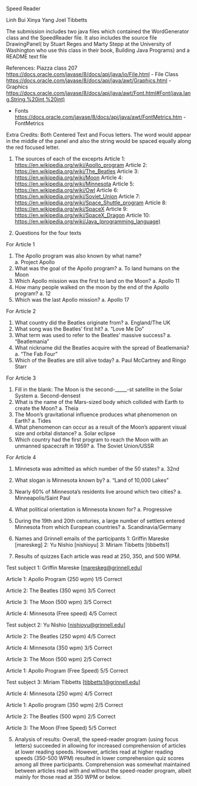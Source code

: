 Speed Reader

Linh Bui
Xinya Yang
Joel Tibbetts

The submission includes two java files which contained the WordGenerator
class and the SpeedReader file. It also includes the source file
DrawingPanel( by Stuart Reges and Marty Stepp at the University of
Washington who use this class in their book, Building Java Programs) and a
README text file

References:
Piazza class 207
https://docs.oracle.com/javase/8/docs/api/java/io/File.html - File Class
https://docs.oracle.com/javase/8/docs/api/java/awt/Graphics.html - Graphics
https://docs.oracle.com/javase/8/docs/api/java/awt/Font.html#Font(java.lang.String,%20int,%20int)
- Fonts
https://docs.oracle.com/javase/8/docs/api/java/awt/FontMetrics.htm -
FontMetrics

Extra Credits:
Both Centered Text and Focus letters. The word would appear in the middle
of the panel and also the string would be spaced equally along the red
focused letter. 



1. The sources of each of the exceprts
Article 1: https://en.wikipedia.org/wiki/Apollo_program
Article 2: https://en.wikipedia.org/wiki/The_Beatles
Article 3: https://en.wikipedia.org/wiki/Moon
Article 4: https://en.wikipedia.org/wiki/Minnesota
Article 5: https://en.wikipedia.org/wiki/Owl
Article 6: https://en.wikipedia.org/wiki/Soviet_Union
Article 7: https://en.wikipedia.org/wiki/Space_Shuttle_program
Article 8: https://en.wikipedia.org/wiki/SpaceX
Article 9: https://en.wikipedia.org/wiki/SpaceX_Dragon
Article 10: https://en.wikipedia.org/wiki/Java_(programming_language)


2. Questions for the four texts

For Article 1
1. The Apollo program was also known by what name?	
   a. Project Apollo
2. What was the goal of the Apollo program?
   a. To land humans on the Moon
3. Which Apollo mission was the first to land on the Moon? 
   a. Apollo 11
4. How many people walked on the moon by the end of the Apollo program?
   a. 12
5. Which was the last Apollo mission?
   a. Apollo 17

For Article 2
1. What country did the Beatles originate from?
   a. England/The UK
2. What song was the Beatles’ first hit?
   a. “Love Me Do”
3. What term was used to refer to the Beatles’ massive success?
   a. “Beatlemania”
4. What nickname did the Beatles acquire with the spread of Beatlemania?
   a. “The Fab Four”
5. Which of the Beatles are still alive today?
   a. Paul McCartney and Ringo Starr

For Article 3
1. Fill in the blank: The Moon is the second-_____-st satellite in the Solar System
   a. Second-densest
2. What is the name of the Mars-sized body which collided with Earth to create the Moon?
   a. Theia
3. The Moon’s gravitational influence produces what phenomenon on Earth?
   a. Tides
4. What phenomenon can occur as a result of the Moon’s apparent visual size and orbital distance?
   a. Solar eclipse
5. Which country had the first program to reach the Moon with an unmanned spacecraft in 1959?
   a. The Soviet Union/USSR

For Article 4
1. Minnesota was admitted as which number of the 50 states?
   a. 32nd
2. What slogan is Minnesota known by?
   a. “Land of 10,000 Lakes”
3. Nearly 60% of Minnesota’s residents live around which two cities?
   a. Minneapolis/Saint Paul
4. What political orientation is Minnesota known for?
   a. Progressive
5. During the 19th and 20th centuries, a large number of settlers entered Minnesota from which European countries?
   a. Scandinavia/Germany


3. Names and Grinnell emails of the participants
   1: Griffin Mareske [mareskeg]
   2: Yu Nishio [nishioyu]
   3: Miriam Tibbetts [tibbetts1]

4. Results of quizzes
Each article was read at 250, 350, and 500 WPM.

Test subject 1: Griffin Mareske [mareskeg@grinnell.edu] 

Article 1: Apollo Program (250 wpm)
1/5 Correct

Article 2: The Beatles (350 wpm)
3/5 Correct

Article 3: The Moon (500 wpm)
3/5 Correct

Article 4: Minnesota (Free speed)
4/5 Correct


Test subject 2: Yu Nishio [nishioyu@grinnell.edu]

Article 2: The Beatles (250 wpm)
4/5 Correct

Article 4: Minnesota (350 wpm)
3/5 Correct

Article 3: The Moon (500 wpm)
2/5 Correct

Article 1: Apollo Program (Free Speed)
5/5 Correct

Test subject 3: Miriam Tibbetts [tibbetts1@grinnell.edu]

Article 4: Minnesota (250 wpm)
4/5 Correct

Article 1: Apollo program (350 wpm)
2/5 Correct

Article 2: The Beatles (500 wpm)
2/5 Correct

Article 3: The Moon (Free Speed)
5/5 Correct

5. Analysis of results:
   Overall, the speed-reader program (using focus letters) succeeded in
   allowing for increased comprehension of articles at lower reading
   speeds. However, articles read at higher reading speeds (350-500 WPM)
   resulted in lower comprehension quiz scores among all three
   participants. Comprehension was somewhat maintained between articles
   read with and without the speed-reader program, albeit mainly for those
   read at 350 WPM or below.
